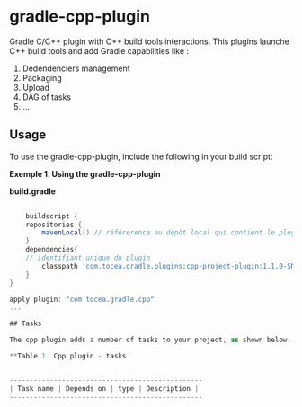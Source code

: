 # gradle-cpp-plugin
Gradle C/C++ plugin with C++ build tools interactions. This plugins launche C++ build tools and add Gradle capabilities like :

1. Dedendenciers management
2. Packaging
3. Upload
4. DAG of tasks
5. …

## Usage
To use the gradle-cpp-plugin, include the following in your build script:

**Exemple 1. Using the gradle-cpp-plugin**

**build.gradle**


```groovy
   
    buildscript {
    repositories { 
        mavenLocal() // référerence au dépôt local qui contient le plugin
    }    
    dependencies{
	// identifiant unique du plugin
        classpath 'com.tocea.gradle.plugins:cpp-project-plugin:1.1.0-SNAPSHOT'
    }
}

apply plugin: "com.tocea.gradle.cpp"
...

## Tasks

The cpp plugin adds a number of tasks to your project, as shown below.

**Table 1. Cpp plugin - tasks


------------------------------------------------
| Task name | Depends on | type | Description |
------------------------------------------------



 

 
    
    
    
    

    






